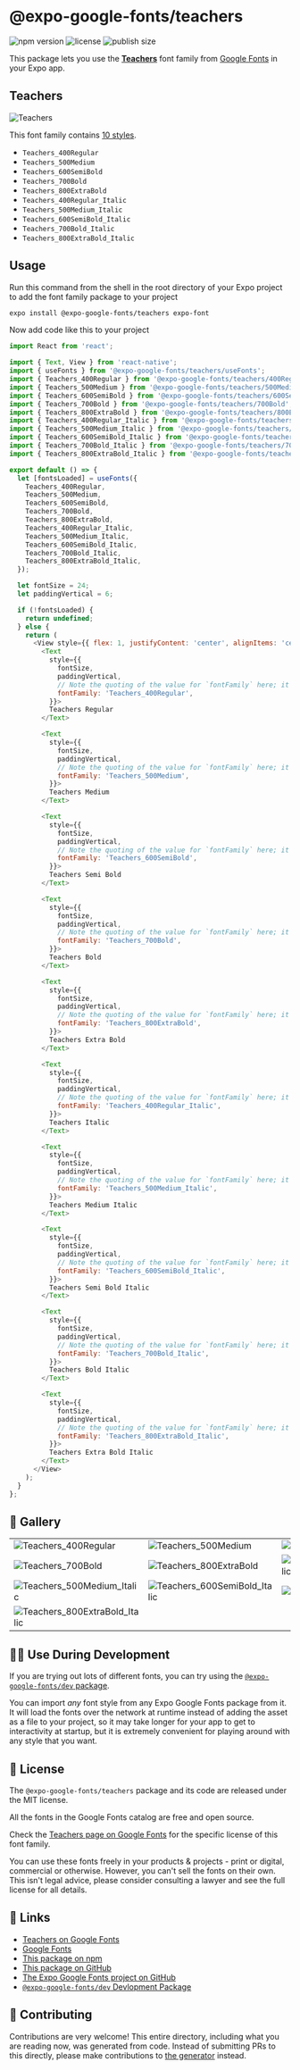 # @expo-google-fonts/teachers

![npm version](https://flat.badgen.net/npm/v/@expo-google-fonts/teachers)
![license](https://flat.badgen.net/github/license/expo/google-fonts)
![publish size](https://flat.badgen.net/packagephobia/install/@expo-google-fonts/teachers)

This package lets you use the [**Teachers**](https://fonts.google.com/specimen/Teachers) font family from [Google Fonts](https://fonts.google.com/) in your Expo app.

## Teachers

![Teachers](./font-family.png)

This font family contains [10 styles](#-gallery).

- `Teachers_400Regular`
- `Teachers_500Medium`
- `Teachers_600SemiBold`
- `Teachers_700Bold`
- `Teachers_800ExtraBold`
- `Teachers_400Regular_Italic`
- `Teachers_500Medium_Italic`
- `Teachers_600SemiBold_Italic`
- `Teachers_700Bold_Italic`
- `Teachers_800ExtraBold_Italic`

## Usage

Run this command from the shell in the root directory of your Expo project to add the font family package to your project
```sh
expo install @expo-google-fonts/teachers expo-font
```

Now add code like this to your project
```js
import React from 'react';

import { Text, View } from 'react-native';
import { useFonts } from '@expo-google-fonts/teachers/useFonts';
import { Teachers_400Regular } from '@expo-google-fonts/teachers/400Regular';
import { Teachers_500Medium } from '@expo-google-fonts/teachers/500Medium';
import { Teachers_600SemiBold } from '@expo-google-fonts/teachers/600SemiBold';
import { Teachers_700Bold } from '@expo-google-fonts/teachers/700Bold';
import { Teachers_800ExtraBold } from '@expo-google-fonts/teachers/800ExtraBold';
import { Teachers_400Regular_Italic } from '@expo-google-fonts/teachers/400Regular_Italic';
import { Teachers_500Medium_Italic } from '@expo-google-fonts/teachers/500Medium_Italic';
import { Teachers_600SemiBold_Italic } from '@expo-google-fonts/teachers/600SemiBold_Italic';
import { Teachers_700Bold_Italic } from '@expo-google-fonts/teachers/700Bold_Italic';
import { Teachers_800ExtraBold_Italic } from '@expo-google-fonts/teachers/800ExtraBold_Italic';

export default () => {
  let [fontsLoaded] = useFonts({
    Teachers_400Regular,
    Teachers_500Medium,
    Teachers_600SemiBold,
    Teachers_700Bold,
    Teachers_800ExtraBold,
    Teachers_400Regular_Italic,
    Teachers_500Medium_Italic,
    Teachers_600SemiBold_Italic,
    Teachers_700Bold_Italic,
    Teachers_800ExtraBold_Italic,
  });

  let fontSize = 24;
  let paddingVertical = 6;

  if (!fontsLoaded) {
    return undefined;
  } else {
    return (
      <View style={{ flex: 1, justifyContent: 'center', alignItems: 'center' }}>
        <Text
          style={{
            fontSize,
            paddingVertical,
            // Note the quoting of the value for `fontFamily` here; it expects a string!
            fontFamily: 'Teachers_400Regular',
          }}>
          Teachers Regular
        </Text>

        <Text
          style={{
            fontSize,
            paddingVertical,
            // Note the quoting of the value for `fontFamily` here; it expects a string!
            fontFamily: 'Teachers_500Medium',
          }}>
          Teachers Medium
        </Text>

        <Text
          style={{
            fontSize,
            paddingVertical,
            // Note the quoting of the value for `fontFamily` here; it expects a string!
            fontFamily: 'Teachers_600SemiBold',
          }}>
          Teachers Semi Bold
        </Text>

        <Text
          style={{
            fontSize,
            paddingVertical,
            // Note the quoting of the value for `fontFamily` here; it expects a string!
            fontFamily: 'Teachers_700Bold',
          }}>
          Teachers Bold
        </Text>

        <Text
          style={{
            fontSize,
            paddingVertical,
            // Note the quoting of the value for `fontFamily` here; it expects a string!
            fontFamily: 'Teachers_800ExtraBold',
          }}>
          Teachers Extra Bold
        </Text>

        <Text
          style={{
            fontSize,
            paddingVertical,
            // Note the quoting of the value for `fontFamily` here; it expects a string!
            fontFamily: 'Teachers_400Regular_Italic',
          }}>
          Teachers Italic
        </Text>

        <Text
          style={{
            fontSize,
            paddingVertical,
            // Note the quoting of the value for `fontFamily` here; it expects a string!
            fontFamily: 'Teachers_500Medium_Italic',
          }}>
          Teachers Medium Italic
        </Text>

        <Text
          style={{
            fontSize,
            paddingVertical,
            // Note the quoting of the value for `fontFamily` here; it expects a string!
            fontFamily: 'Teachers_600SemiBold_Italic',
          }}>
          Teachers Semi Bold Italic
        </Text>

        <Text
          style={{
            fontSize,
            paddingVertical,
            // Note the quoting of the value for `fontFamily` here; it expects a string!
            fontFamily: 'Teachers_700Bold_Italic',
          }}>
          Teachers Bold Italic
        </Text>

        <Text
          style={{
            fontSize,
            paddingVertical,
            // Note the quoting of the value for `fontFamily` here; it expects a string!
            fontFamily: 'Teachers_800ExtraBold_Italic',
          }}>
          Teachers Extra Bold Italic
        </Text>
      </View>
    );
  }
};

```

## 🔡 Gallery


||||
|-|-|-|
|![Teachers_400Regular](./Teachers_400Regular.ttf.png)|![Teachers_500Medium](./Teachers_500Medium.ttf.png)|![Teachers_600SemiBold](./Teachers_600SemiBold.ttf.png)||
|![Teachers_700Bold](./Teachers_700Bold.ttf.png)|![Teachers_800ExtraBold](./Teachers_800ExtraBold.ttf.png)|![Teachers_400Regular_Italic](./Teachers_400Regular_Italic.ttf.png)||
|![Teachers_500Medium_Italic](./Teachers_500Medium_Italic.ttf.png)|![Teachers_600SemiBold_Italic](./Teachers_600SemiBold_Italic.ttf.png)|![Teachers_700Bold_Italic](./Teachers_700Bold_Italic.ttf.png)||
|![Teachers_800ExtraBold_Italic](./Teachers_800ExtraBold_Italic.ttf.png)||||


## 👩‍💻 Use During Development

If you are trying out lots of different fonts, you can try using the [`@expo-google-fonts/dev` package](https://github.com/expo/google-fonts/tree/master/font-packages/dev#readme).

You can import *any* font style from any Expo Google Fonts package from it. It will load the fonts
over the network at runtime instead of adding the asset as a file to your project, so it may take longer
for your app to get to interactivity at startup, but it is extremely convenient
for playing around with any style that you want.

## 📖 License

The `@expo-google-fonts/teachers` package and its code are released under the MIT license.

All the fonts in the Google Fonts catalog are free and open source.

Check the [Teachers page on Google Fonts](https://fonts.google.com/specimen/Teachers) for the specific license of this font family.

You can use these fonts freely in your products & projects - print or digital, commercial or otherwise. However, you can't sell the fonts on their own. This isn't legal advice, please consider consulting a lawyer and see the full license for all details.

## 🔗 Links

- [Teachers on Google Fonts](https://fonts.google.com/specimen/Teachers)
- [Google Fonts](https://fonts.google.com/)
- [This package on npm](https://www.npmjs.com/package/@expo-google-fonts/teachers)
- [This package on GitHub](https://github.com/expo/google-fonts/tree/master/font-packages/teachers)
- [The Expo Google Fonts project on GitHub](https://github.com/expo/google-fonts)
- [`@expo-google-fonts/dev` Devlopment Package](https://github.com/expo/google-fonts/tree/master/font-packages/dev)

## 🤝 Contributing

Contributions are very welcome! This entire directory, including what you are reading now, was generated from code. Instead of submitting PRs to this directly, please make contributions to [the generator](https://github.com/expo/google-fonts/tree/master/packages/generator) instead.
